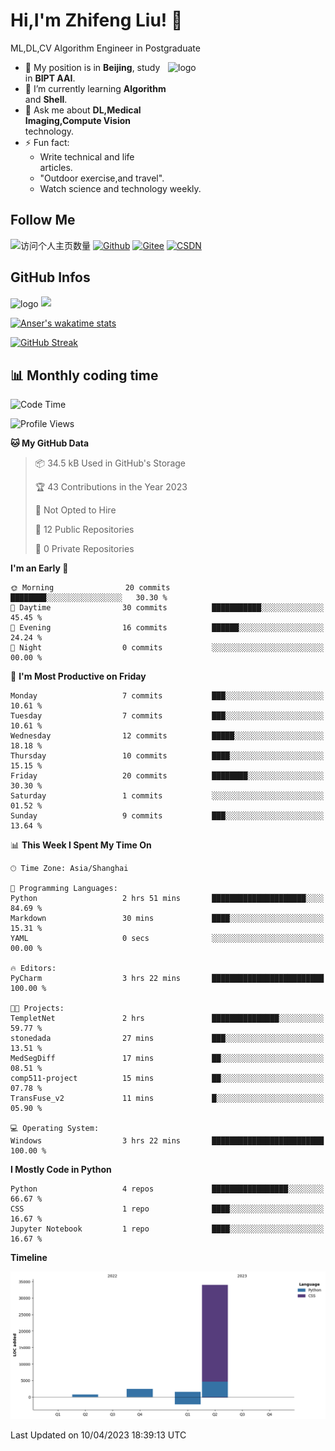 <!--
**stonedada/stonedada** is a ✨ _special_ ✨ repository because its `README.md` (this file) appears on your GitHub profile.

Here are some ideas to get you started:

- 🔭 I’m currently working on ...
- 🌱 I’m currently learning ...
- 👯 I’m looking to collaborate on ...
- 🤔 I’m looking for help with ...
- 💬 Ask me about ...
- 📫 How to reach me: ...
- 😄 Pronouns: ...
- ⚡ Fun fact: ...
-->
# Hi,I'm Zhifeng Liu! 👋
ML,DL,CV Algorithm Engineer in Postgraduate

<img src="https://github-readme-stats-git-masterrstaa-rickstaa.vercel.app/api?username=stonedada&show_icons=true&count_private=true&theme=vue" alt="logo" height="160" align="right" width="50%" />

- 🔭 My position is in **Beijing**, study in **BIPT AAI**.
- 🌱 I’m currently learning **Algorithm** and **Shell**.
- 💬 Ask me about **DL,Medical Imaging,Compute Vision** technology.
- ⚡ Fun fact: 
  - Write technical and life articles.
  - "Outdoor exercise,and travel".
  - Watch science and technology weekly.

## Follow Me
![访问个人主页数量](https://komarev.com/ghpvc/?username=stonedada&color=green)
[![Github](https://img.shields.io/github/followers/stonedada?label=Github&style=social)](https://github.com/stonedada)
[![Gitee](https://img.shields.io/badge/-Gitee-EA4335?style=flat-square&logo=Gitee&logoColor=white)](https://gitee.com/liu-shitou)
[![CSDN](https://img.shields.io/badge/-CSDN-c14438?style=flat-square&logo=C&logoColor=white)](https://blog.csdn.net/weixin_43913261?type=blog)
## GitHub Infos
<img src="https://github-profile-trophy.vercel.app/?username=stonedada&theme=flat&column=7" alt="logo" height="160" align="center" style="margin: auto;" />

<a href="https://github.com/stonedada">
  <img src="https://github-readme-stats-git-masterrstaa-rickstaa.vercel.app/api/top-langs/?username=stonedada&layout=compact&theme=vue" />
</a>

[![Anser's wakatime stats](https://github-readme-stats.vercel.app/api/wakatime?username=stonedada&layout=compact&custom_title=Wakatime%20Stats%20(this%20week))](https://wakatime.com/@stonedada)

[![GitHub Streak](https://github-readme-streak-stats.herokuapp.com/?user=stonedada&theme=vue)](https://github.com/stonedada)

## :bar_chart: Monthly coding time

<!--START_SECTION:waka-->
![Code Time](http://img.shields.io/badge/Code%20Time-3%20hrs%2022%20mins-blue)

![Profile Views](http://img.shields.io/badge/Profile%20Views-54-blue)

**🐱 My GitHub Data** 

> 📦 34.5 kB Used in GitHub's Storage 
 > 
> 🏆 43 Contributions in the Year 2023
 > 
> 🚫 Not Opted to Hire
 > 
> 📜 12 Public Repositories 
 > 
> 🔑 0 Private Repositories 
 > 
**I'm an Early 🐤** 

```text
🌞 Morning                20 commits          ████████░░░░░░░░░░░░░░░░░   30.30 % 
🌆 Daytime                30 commits          ███████████░░░░░░░░░░░░░░   45.45 % 
🌃 Evening                16 commits          ██████░░░░░░░░░░░░░░░░░░░   24.24 % 
🌙 Night                  0 commits           ░░░░░░░░░░░░░░░░░░░░░░░░░   00.00 % 
```
📅 **I'm Most Productive on Friday** 

```text
Monday                   7 commits           ███░░░░░░░░░░░░░░░░░░░░░░   10.61 % 
Tuesday                  7 commits           ███░░░░░░░░░░░░░░░░░░░░░░   10.61 % 
Wednesday                12 commits          █████░░░░░░░░░░░░░░░░░░░░   18.18 % 
Thursday                 10 commits          ████░░░░░░░░░░░░░░░░░░░░░   15.15 % 
Friday                   20 commits          ████████░░░░░░░░░░░░░░░░░   30.30 % 
Saturday                 1 commits           ░░░░░░░░░░░░░░░░░░░░░░░░░   01.52 % 
Sunday                   9 commits           ███░░░░░░░░░░░░░░░░░░░░░░   13.64 % 
```


📊 **This Week I Spent My Time On** 

```text
🕑︎ Time Zone: Asia/Shanghai

💬 Programming Languages: 
Python                   2 hrs 51 mins       █████████████████████░░░░   84.69 % 
Markdown                 30 mins             ████░░░░░░░░░░░░░░░░░░░░░   15.31 % 
YAML                     0 secs              ░░░░░░░░░░░░░░░░░░░░░░░░░   00.00 % 

🔥 Editors: 
PyCharm                  3 hrs 22 mins       █████████████████████████   100.00 % 

🐱‍💻 Projects: 
TempletNet               2 hrs               ███████████████░░░░░░░░░░   59.77 % 
stonedada                27 mins             ███░░░░░░░░░░░░░░░░░░░░░░   13.51 % 
MedSegDiff               17 mins             ██░░░░░░░░░░░░░░░░░░░░░░░   08.51 % 
comp511-project          15 mins             ██░░░░░░░░░░░░░░░░░░░░░░░   07.78 % 
TransFuse_v2             11 mins             █░░░░░░░░░░░░░░░░░░░░░░░░   05.90 % 

💻 Operating System: 
Windows                  3 hrs 22 mins       █████████████████████████   100.00 % 
```

**I Mostly Code in Python** 

```text
Python                   4 repos             █████████████████░░░░░░░░   66.67 % 
CSS                      1 repo              ████░░░░░░░░░░░░░░░░░░░░░   16.67 % 
Jupyter Notebook         1 repo              ████░░░░░░░░░░░░░░░░░░░░░   16.67 % 
```



**Timeline**

![Lines of Code chart](https://raw.githubusercontent.com/stonedada/stonedada/main/assets/bar_graph.png)


 Last Updated on 10/04/2023 18:39:13 UTC
<!--END_SECTION:waka-->